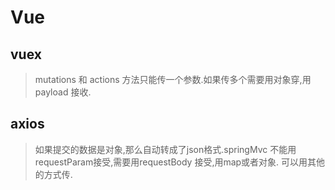 # Vue
## vuex
> mutations 和 actions 方法只能传一个参数.如果传多个需要用对象穿,用payload 接收.


## axios 
> 如果提交的数据是对象,那么自动转成了json格式.springMvc 不能用requestParam接受,需要用requestBody 接受,用map或者对象.
> 可以用其他的方式传.



